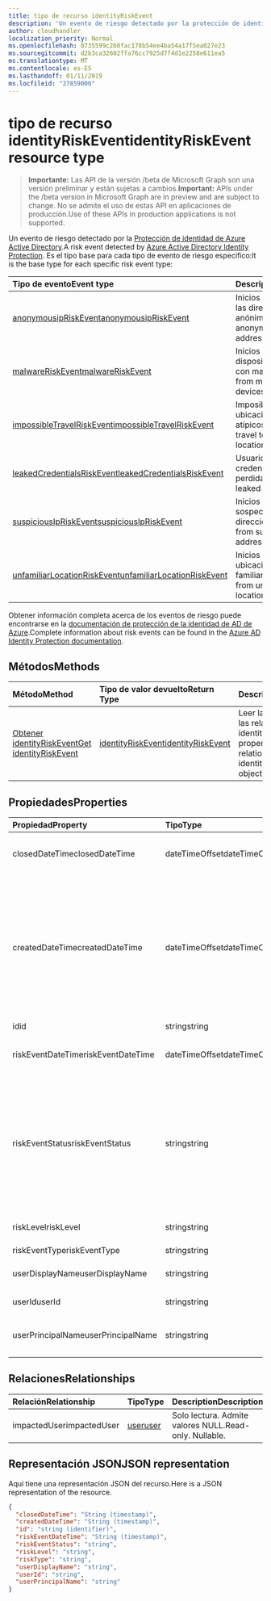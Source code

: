 ```yaml
---
title: tipo de recurso identityRiskEvent
description: 'Un evento de riesgo detectado por la protección de identidad de Azure Active Directory. Es el tipo base para cada tipo de evento de riesgo específico:'
author: cloudhandler
localization_priority: Normal
ms.openlocfilehash: 0735599c260fac178b54ee4ba54a17f5ea027e23
ms.sourcegitcommit: d2b3ca32602ffa76cc7925d7f4d1e2258e611ea5
ms.translationtype: MT
ms.contentlocale: es-ES
ms.lasthandoff: 01/11/2019
ms.locfileid: "27859000"
---
```

# <a name="identityriskevent-resource-type"></a><span data-ttu-id="df64b-104">tipo de recurso identityRiskEvent</span><span class="sxs-lookup"><span data-stu-id="df64b-104">identityRiskEvent resource type</span></span>

> <span data-ttu-id="df64b-105">**Importante:** Las API de la versión /beta de Microsoft Graph son una versión preliminar y están sujetas a cambios.</span><span class="sxs-lookup"><span data-stu-id="df64b-105">**Important:** APIs under the /beta version in Microsoft Graph are in preview and are subject to change.</span></span> <span data-ttu-id="df64b-106">No se admite el uso de estas API en aplicaciones de producción.</span><span class="sxs-lookup"><span data-stu-id="df64b-106">Use of these APIs in production applications is not supported.</span></span>

<span data-ttu-id="df64b-107">Un evento de riesgo detectado por la [Protección de identidad de Azure Active Directory](https://azure.microsoft.com/en-us/documentation/articles/active-directory-identityprotection/).</span><span class="sxs-lookup"><span data-stu-id="df64b-107">A risk event detected by [Azure Active Directory Identity Protection](https://azure.microsoft.com/en-us/documentation/articles/active-directory-identityprotection/).</span></span> <span data-ttu-id="df64b-108">Es el tipo base para cada tipo de evento de riesgo específico:</span><span class="sxs-lookup"><span data-stu-id="df64b-108">It is the base type for each specific risk event type:</span></span>

| <span data-ttu-id="df64b-109">Tipo de evento</span><span class="sxs-lookup"><span data-stu-id="df64b-109">Event type</span></span>         | <span data-ttu-id="df64b-110">Descripción</span><span class="sxs-lookup"><span data-stu-id="df64b-110">Description</span></span>|
|:---------------|:-----------|
|[<span data-ttu-id="df64b-111">anonymousipRiskEvent</span><span class="sxs-lookup"><span data-stu-id="df64b-111">anonymousipRiskEvent</span></span>](anonymousipriskevent.md) | <span data-ttu-id="df64b-112">Inicios de sesión desde las direcciones IP anónimas.</span><span class="sxs-lookup"><span data-stu-id="df64b-112">Sign-ins from anonymous IP addresses.</span></span> |
|[<span data-ttu-id="df64b-113">malwareRiskEvent</span><span class="sxs-lookup"><span data-stu-id="df64b-113">malwareRiskEvent</span></span>](malwareriskevent.md) | <span data-ttu-id="df64b-114">Inicios de sesión desde dispositivos infectados con malware.</span><span class="sxs-lookup"><span data-stu-id="df64b-114">Sign-ins from malware-infected devices.</span></span> |
|[<span data-ttu-id="df64b-115">impossibleTravelRiskEvent</span><span class="sxs-lookup"><span data-stu-id="df64b-115">impossibleTravelRiskEvent</span></span>](impossibletravelriskevent.md) | <span data-ttu-id="df64b-116">Imposible desplazarse a ubicaciones atípicos.</span><span class="sxs-lookup"><span data-stu-id="df64b-116">Impossible travel to atypical locations.</span></span> |
|[<span data-ttu-id="df64b-117">leakedCredentialsRiskEvent</span><span class="sxs-lookup"><span data-stu-id="df64b-117">leakedCredentialsRiskEvent</span></span>](leakedcredentialsriskevent.md) | <span data-ttu-id="df64b-118">Usuarios con credenciales perdidas.</span><span class="sxs-lookup"><span data-stu-id="df64b-118">Users with leaked credentials.</span></span> |
|[<span data-ttu-id="df64b-119">suspiciousIpRiskEvent</span><span class="sxs-lookup"><span data-stu-id="df64b-119">suspiciousIpRiskEvent</span></span>](suspiciousipriskevent.md) | <span data-ttu-id="df64b-120">Inicios de sesión desde sospechosas direcciones IP.</span><span class="sxs-lookup"><span data-stu-id="df64b-120">Sign-ins from suspicious IP addresses.</span></span> |
|[<span data-ttu-id="df64b-121">unfamiliarLocationRiskEvent</span><span class="sxs-lookup"><span data-stu-id="df64b-121">unfamiliarLocationRiskEvent</span></span>](unfamiliarlocationriskevent.md) | <span data-ttu-id="df64b-122">Inicios de sesión desde ubicaciones no están familiarizadas.</span><span class="sxs-lookup"><span data-stu-id="df64b-122">Sign-ins from unfamiliar locations.</span></span> |

<span data-ttu-id="df64b-123">Obtener información completa acerca de los eventos de riesgo puede encontrarse en la [documentación de protección de la identidad de AD de Azure](https://docs.microsoft.com/en-us/azure/active-directory/active-directory-reporting-risk-events).</span><span class="sxs-lookup"><span data-stu-id="df64b-123">Complete information about risk events can be found in the [Azure AD Identity Protection documentation](https://docs.microsoft.com/en-us/azure/active-directory/active-directory-reporting-risk-events).</span></span>

## <a name="methods"></a><span data-ttu-id="df64b-124">Métodos</span><span class="sxs-lookup"><span data-stu-id="df64b-124">Methods</span></span>

| <span data-ttu-id="df64b-125">Método</span><span class="sxs-lookup"><span data-stu-id="df64b-125">Method</span></span>           | <span data-ttu-id="df64b-126">Tipo de valor devuelto</span><span class="sxs-lookup"><span data-stu-id="df64b-126">Return Type</span></span>    |<span data-ttu-id="df64b-127">Descripción</span><span class="sxs-lookup"><span data-stu-id="df64b-127">Description</span></span>|
|:---------------|:--------|:----------|
|[<span data-ttu-id="df64b-128">Obtener identityRiskEvent</span><span class="sxs-lookup"><span data-stu-id="df64b-128">Get identityRiskEvent</span></span>](../api/identityriskevent-get.md) | [<span data-ttu-id="df64b-129">identityRiskEvent</span><span class="sxs-lookup"><span data-stu-id="df64b-129">identityRiskEvent</span></span>](identityriskevent.md) |<span data-ttu-id="df64b-130">Leer las propiedades y las relaciones del objeto identityRiskEvent.</span><span class="sxs-lookup"><span data-stu-id="df64b-130">Read properties and relationships of identityRiskEvent object.</span></span>|

## <a name="properties"></a><span data-ttu-id="df64b-131">Propiedades</span><span class="sxs-lookup"><span data-stu-id="df64b-131">Properties</span></span>
| <span data-ttu-id="df64b-132">Propiedad</span><span class="sxs-lookup"><span data-stu-id="df64b-132">Property</span></span>     | <span data-ttu-id="df64b-133">Tipo</span><span class="sxs-lookup"><span data-stu-id="df64b-133">Type</span></span>   |<span data-ttu-id="df64b-134">Description</span><span class="sxs-lookup"><span data-stu-id="df64b-134">Description</span></span>|
|:---------------|:--------|:----------|
|<span data-ttu-id="df64b-135">closedDateTime</span><span class="sxs-lookup"><span data-stu-id="df64b-135">closedDateTime</span></span>|<span data-ttu-id="df64b-136">dateTimeOffset</span><span class="sxs-lookup"><span data-stu-id="df64b-136">dateTimeOffset</span></span>| <span data-ttu-id="df64b-137">La fecha y hora en que se ha cerrado el evento de riesgo</span><span class="sxs-lookup"><span data-stu-id="df64b-137">The date and time that the risk event was closed</span></span>|
|<span data-ttu-id="df64b-138">createdDateTime</span><span class="sxs-lookup"><span data-stu-id="df64b-138">createdDateTime</span></span>|<span data-ttu-id="df64b-139">dateTimeOffset</span><span class="sxs-lookup"><span data-stu-id="df64b-139">dateTimeOffset</span></span>| <span data-ttu-id="df64b-140">La fecha y hora en que se creó el evento de riesgo.</span><span class="sxs-lookup"><span data-stu-id="df64b-140">The date and time that the risk event was created.</span></span> <span data-ttu-id="df64b-141">Siempre es mayor o igual que la fecha y hora del evento riesgo propio.</span><span class="sxs-lookup"><span data-stu-id="df64b-141">This is always greater than or equal to the datetime of the risk event itself.</span></span> <span data-ttu-id="df64b-142">Ésta es la propiedad correcta para utilizar como filtro al consultar los eventos de riesgo.</span><span class="sxs-lookup"><span data-stu-id="df64b-142">This is the correct property to use as a filter when querying risk events.</span></span>|
|<span data-ttu-id="df64b-143">id</span><span class="sxs-lookup"><span data-stu-id="df64b-143">id</span></span>|<span data-ttu-id="df64b-144">string</span><span class="sxs-lookup"><span data-stu-id="df64b-144">string</span></span>| <span data-ttu-id="df64b-145">Solo lectura</span><span class="sxs-lookup"><span data-stu-id="df64b-145">Read-only</span></span>|
|<span data-ttu-id="df64b-146">riskEventDateTime</span><span class="sxs-lookup"><span data-stu-id="df64b-146">riskEventDateTime</span></span>|<span data-ttu-id="df64b-147">dateTimeOffset</span><span class="sxs-lookup"><span data-stu-id="df64b-147">dateTimeOffset</span></span>| <span data-ttu-id="df64b-148">Fecha y hora en que se produjo el evento de riesgo</span><span class="sxs-lookup"><span data-stu-id="df64b-148">The date and time when the risk event occurred</span></span>|
|<span data-ttu-id="df64b-149">riskEventStatus</span><span class="sxs-lookup"><span data-stu-id="df64b-149">riskEventStatus</span></span>|<span data-ttu-id="df64b-150">string</span><span class="sxs-lookup"><span data-stu-id="df64b-150">string</span></span>| <span data-ttu-id="df64b-151">Los valores posibles son: `active`, `remediated`, `dismissedAsFixed`, `dismissedAsFalsePositive`, `dismissedAsIgnore`, `loginBlocked`, `closedMfaAuto` y `closedMultipleReasons`.</span><span class="sxs-lookup"><span data-stu-id="df64b-151">Possible values are: `active`, `remediated`, `dismissedAsFixed`, `dismissedAsFalsePositive`, `dismissedAsIgnore`, `loginBlocked`, `closedMfaAuto`, `closedMultipleReasons`.</span></span>|
|<span data-ttu-id="df64b-152">riskLevel</span><span class="sxs-lookup"><span data-stu-id="df64b-152">riskLevel</span></span>|<span data-ttu-id="df64b-153">string</span><span class="sxs-lookup"><span data-stu-id="df64b-153">string</span></span>| <span data-ttu-id="df64b-154">Los valores posibles son: `low`, `medium` y `high`.</span><span class="sxs-lookup"><span data-stu-id="df64b-154">Possible values are: `low`, `medium`, `high`.</span></span>|
|<span data-ttu-id="df64b-155">riskEventType</span><span class="sxs-lookup"><span data-stu-id="df64b-155">riskEventType</span></span>|<span data-ttu-id="df64b-156">string</span><span class="sxs-lookup"><span data-stu-id="df64b-156">string</span></span>| <span data-ttu-id="df64b-157">El tipo de riesgo</span><span class="sxs-lookup"><span data-stu-id="df64b-157">The type of risk</span></span>|
|<span data-ttu-id="df64b-158">userDisplayName</span><span class="sxs-lookup"><span data-stu-id="df64b-158">userDisplayName</span></span>|<span data-ttu-id="df64b-159">string</span><span class="sxs-lookup"><span data-stu-id="df64b-159">string</span></span>| <span data-ttu-id="df64b-160">El nombre del usuario en riesgo</span><span class="sxs-lookup"><span data-stu-id="df64b-160">The name of the user at risk</span></span>|
|<span data-ttu-id="df64b-161">userId</span><span class="sxs-lookup"><span data-stu-id="df64b-161">userId</span></span>|<span data-ttu-id="df64b-162">string</span><span class="sxs-lookup"><span data-stu-id="df64b-162">string</span></span>| <span data-ttu-id="df64b-163">El identificador del usuario en riesgo</span><span class="sxs-lookup"><span data-stu-id="df64b-163">The id of the user at risk</span></span>|
|<span data-ttu-id="df64b-164">userPrincipalName</span><span class="sxs-lookup"><span data-stu-id="df64b-164">userPrincipalName</span></span>|<span data-ttu-id="df64b-165">string</span><span class="sxs-lookup"><span data-stu-id="df64b-165">string</span></span>| <span data-ttu-id="df64b-166">El nombre principal de usuario del usuario en riesgo</span><span class="sxs-lookup"><span data-stu-id="df64b-166">The user principal name of the user at risk</span></span>|

## <a name="relationships"></a><span data-ttu-id="df64b-167">Relaciones</span><span class="sxs-lookup"><span data-stu-id="df64b-167">Relationships</span></span>
| <span data-ttu-id="df64b-168">Relación</span><span class="sxs-lookup"><span data-stu-id="df64b-168">Relationship</span></span> | <span data-ttu-id="df64b-169">Tipo</span><span class="sxs-lookup"><span data-stu-id="df64b-169">Type</span></span>   |<span data-ttu-id="df64b-170">Description</span><span class="sxs-lookup"><span data-stu-id="df64b-170">Description</span></span>|
|:---------------|:--------|:----------|
|<span data-ttu-id="df64b-171">impactedUser</span><span class="sxs-lookup"><span data-stu-id="df64b-171">impactedUser</span></span>|[<span data-ttu-id="df64b-172">user</span><span class="sxs-lookup"><span data-stu-id="df64b-172">user</span></span>](user.md)| <span data-ttu-id="df64b-p105">Solo lectura. Admite valores NULL.</span><span class="sxs-lookup"><span data-stu-id="df64b-p105">Read-only. Nullable.</span></span>|

## <a name="json-representation"></a><span data-ttu-id="df64b-175">Representación JSON</span><span class="sxs-lookup"><span data-stu-id="df64b-175">JSON representation</span></span>

<span data-ttu-id="df64b-176">Aquí tiene una representación JSON del recurso.</span><span class="sxs-lookup"><span data-stu-id="df64b-176">Here is a JSON representation of the resource.</span></span> 

<!-- {
  "blockType": "resource",
  "optionalProperties": [

  ],
  "@odata.type": "microsoft.graph.identityRiskEvent"
}-->

```json
{
  "closedDateTime": "String (timestamp)",
  "createdDateTime": "String (timestamp)",
  "id": "string (identifier)",
  "riskEventDateTime": "String (timestamp)",
  "riskEventStatus": "string",
  "riskLevel": "string",
  "riskType": "string",
  "userDisplayName": "string",
  "userId": "string",
  "userPrincipalName": "string"
}

```

<!-- uuid: 8fcb5dbc-d5aa-4681-8e31-b001d5168d79
2015-10-25 14:57:30 UTC -->
<!-- {
  "type": "#page.annotation",
  "description": "identityRiskEvent resource",
  "keywords": "",
  "section": "documentation",
  "tocPath": ""
}-->
